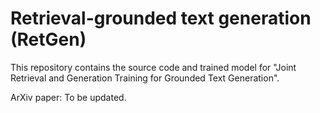 # Retrieval-grounded text generation (RetGen) 

This repository contains the source code and trained model for "Joint Retrieval and Generation Training for Grounded Text Generation".

ArXiv paper: To be updated. 

